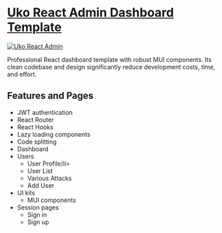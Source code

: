 <h1><a href="https://ui-lib.com/downloads/uko-lite-react-dashboard/">Uko React Admin Dashboard Template</a></h1>

<a href="https://uko-react-free.netlify.app/"><img alt="Uko React Admin" src="https://ui-lib.com/wp-content/uploads/2022/06/uko-react-free.png" /></a>

<p>Professional React dashboard template with robust MUI components.
Its clean codebase and design significantly reduce development costs, time, and effort.</p>

<h2>Features and Pages</h2>
<ul>
  <li>JWT authentication</li>
  <li>React Router</li>
  <li>React Hooks</li>
  <li>Lazy loading components</li>
  <li>Code splitting</li>
  <li>Dashboard</li>
  <li>Users
    <ul>
      <li>User Profile/li>
      <li>User List</li>
      <li>Various Attacks</li>
      <li>Add User</li>
    </ul>
  </li>
  <li>UI kits
    <ul>
      <li>MUI components</li>
    </ul>
  </li>
  <li>Session pages
    <ul>
      <li>Sign in</li>
      <li>Sign up</li>
    </ul>
  </li>
</ul>


